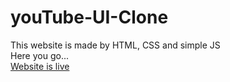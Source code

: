 # youTube-UI-Clone
This website is made by HTML, CSS and simple JS <br>
Here you go...<br>
<a href="https:/vidtube-playvideo.netlify.app">Website is live </a>

